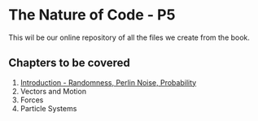 # The Nature of Code - P5

This wil be our online repository of all the files we create from the book.

## Chapters to be covered
1. [Introduction - Randomness, Perlin Noise, Probability](01_introduction/READMe.md)
2. Vectors and Motion
3. Forces
4. Particle Systems

